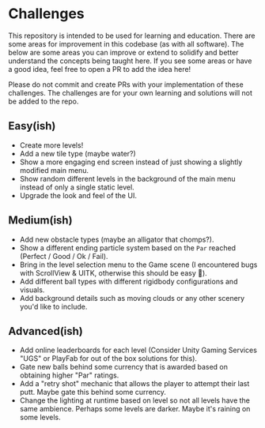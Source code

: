 # Challenges
This repository is intended to be used for learning and education. There are some areas for improvement in this codebase (as with all software). The below are some areas you can improve or extend to solidify and better understand the concepts being taught here.
If you see some areas or have a good idea, feel free to open a PR to add the idea here!

Please do not commit and create PRs with your implementation of these challenges. The challenges are for your own learning and solutions will not be added to the repo.

## Easy(ish)
- Create more levels!
- Add a new tile type (maybe water?)
- Show a more engaging end screen instead of just showing a slightly modified main menu.
- Show random different levels in the background of the main menu instead of only a single static level.
- Upgrade the look and feel of the UI.

## Medium(ish)
- Add new obstacle types (maybe an alligator that chomps?).
- Show a different ending particle system based on the `Par` reached (Perfect / Good / Ok / Fail).
- Bring in the level selection menu to the Game scene (I encountered bugs with ScrollView & UITK, otherwise this should be easy 🙂).
- Add different ball types with different rigidbody configurations and visuals.
- Add background details such as moving clouds or any other scenery you'd like to include.

## Advanced(ish) 
- Add online leaderboards for each level (Consider Unity Gaming Services "UGS" or PlayFab for out of the box solutions for this).
- Gate new balls behind some currency that is awarded based on obtaining higher "Par" ratings.
- Add a "retry shot" mechanic that allows the player to attempt their last putt. Maybe gate this behind some currency.
- Change the lighting at runtime based on level so not all levels have the same ambience. Perhaps some levels are darker. Maybe it's raining on some levels.
